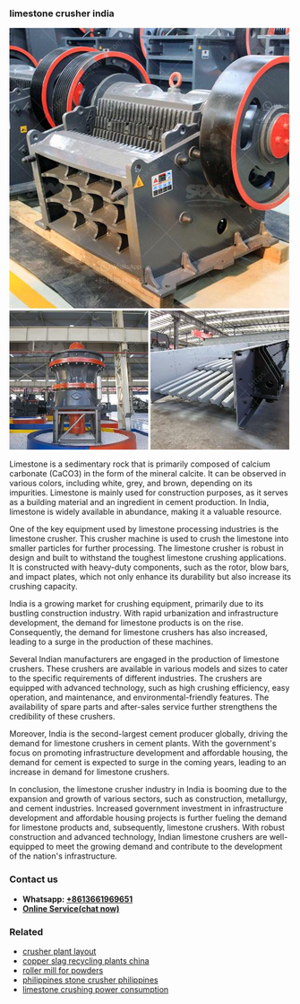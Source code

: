 <h3>limestone crusher india</h3><img src='1706773336.jpg' alt=''><p>Limestone is a sedimentary rock that is primarily composed of calcium carbonate (CaCO3) in the form of the mineral calcite. It can be observed in various colors, including white, grey, and brown, depending on its impurities. Limestone is mainly used for construction purposes, as it serves as a building material and an ingredient in cement production. In India, limestone is widely available in abundance, making it a valuable resource.</p><p>One of the key equipment used by limestone processing industries is the limestone crusher. This crusher machine is used to crush the limestone into smaller particles for further processing. The limestone crusher is robust in design and built to withstand the toughest limestone crushing applications. It is constructed with heavy-duty components, such as the rotor, blow bars, and impact plates, which not only enhance its durability but also increase its crushing capacity.</p><p>India is a growing market for crushing equipment, primarily due to its bustling construction industry. With rapid urbanization and infrastructure development, the demand for limestone products is on the rise. Consequently, the demand for limestone crushers has also increased, leading to a surge in the production of these machines.</p><p>Several Indian manufacturers are engaged in the production of limestone crushers. These crushers are available in various models and sizes to cater to the specific requirements of different industries. The crushers are equipped with advanced technology, such as high crushing efficiency, easy operation, and maintenance, and environmental-friendly features. The availability of spare parts and after-sales service further strengthens the credibility of these crushers.</p><p>Moreover, India is the second-largest cement producer globally, driving the demand for limestone crushers in cement plants. With the government's focus on promoting infrastructure development and affordable housing, the demand for cement is expected to surge in the coming years, leading to an increase in demand for limestone crushers.</p><p>In conclusion, the limestone crusher industry in India is booming due to the expansion and growth of various sectors, such as construction, metallurgy, and cement industries. Increased government investment in infrastructure development and affordable housing projects is further fueling the demand for limestone products and, subsequently, limestone crushers. With robust construction and advanced technology, Indian limestone crushers are well-equipped to meet the growing demand and contribute to the development of the nation's infrastructure.</p><h3>Contact us</h3><ul><li><strong>Whatsapp:&nbsp;<a href="https://wa.me/8613661969651">+8613661969651</a></strong></li><li><a href="https://swt.shibang-china.com/?git&amp;zhl&amp;limestone crusher india"><strong>Online Service(chat now)</strong></a></li></ul><h3>Related</h3><ul><li><a href='crusher plant layout.md'>crusher plant layout</a></li><li><a href='copper slag recycling plants china.md'>copper slag recycling plants china</a></li><li><a href='roller mill for powders.md'>roller mill for powders</a></li><li><a href='philippines stone crusher philippines.md'>philippines stone crusher philippines</a></li><li><a href='limestone crushing power consumption.md'>limestone crushing power consumption</a></li></ul>